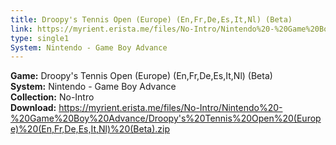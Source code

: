 ```yaml
---
title: Droopy's Tennis Open (Europe) (En,Fr,De,Es,It,Nl) (Beta)
link: https://myrient.erista.me/files/No-Intro/Nintendo%20-%20Game%20Boy%20Advance/Droopy's%20Tennis%20Open%20(Europe)%20(En,Fr,De,Es,It,Nl)%20(Beta).zip
type: single1
System: Nintendo - Game Boy Advance
---
```

<b>Game:</b> Droopy's Tennis Open (Europe) (En,Fr,De,Es,It,Nl) (Beta)<br>
<b>System:</b> Nintendo - Game Boy Advance<br>
<b>Collection:</b> No-Intro<br>
<b>Download:</b> https://myrient.erista.me/files/No-Intro/Nintendo%20-%20Game%20Boy%20Advance/Droopy's%20Tennis%20Open%20(Europe)%20(En,Fr,De,Es,It,Nl)%20(Beta).zip